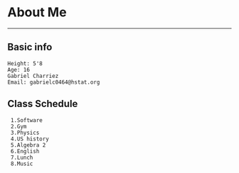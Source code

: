 # **About Me**
--------
## **Basic info** 
    Height: 5'8
    Age: 16
    Gabriel Charriez   
    Email: gabrielc0464@hstat.org 
## **Class Schedule**
     
     1.Software
     2.Gym
     3.Physics
     4.US history
     5.Algebra 2
     6.English
     7.Lunch
     8.Music 
